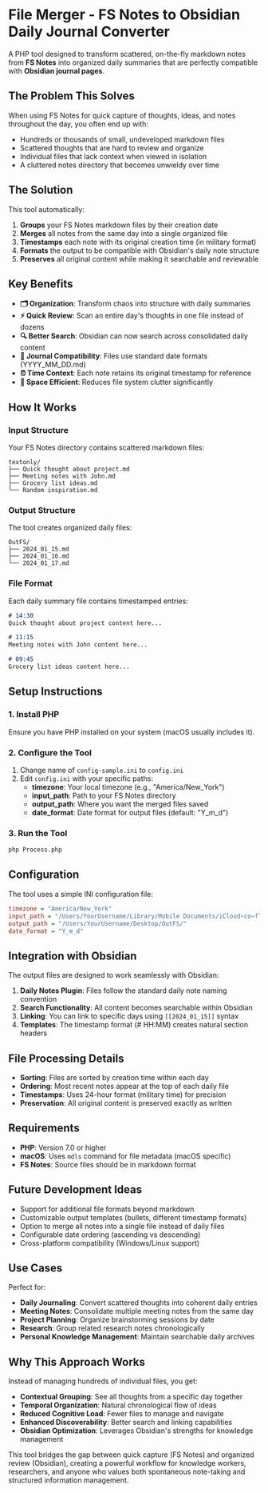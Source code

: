 # File Merger - FS Notes to Obsidian Daily Journal Converter

A PHP tool designed to transform scattered, on-the-fly markdown notes from **FS Notes** into organized daily summaries that are perfectly compatible with **Obsidian journal pages**.

## The Problem This Solves

When using FS Notes for quick capture of thoughts, ideas, and notes throughout the day, you often end up with:
- Hundreds or thousands of small, undeveloped markdown files
- Scattered thoughts that are hard to review and organize
- Individual files that lack context when viewed in isolation
- A cluttered notes directory that becomes unwieldy over time

## The Solution

This tool automatically:
1. **Groups** your FS Notes markdown files by their creation date
2. **Merges** all notes from the same day into a single organized file
3. **Timestamps** each note with its original creation time (in military format)
4. **Formats** the output to be compatible with Obsidian's daily note structure
5. **Preserves** all original content while making it searchable and reviewable

## Key Benefits

- **🗂️ Organization**: Transform chaos into structure with daily summaries
- **⚡ Quick Review**: Scan an entire day's thoughts in one file instead of dozens
- **🔍 Better Search**: Obsidian can now search across consolidated daily content
- **📅 Journal Compatibility**: Files use standard date formats (YYYY_MM_DD.md)
- **⏰ Time Context**: Each note retains its original timestamp for reference
- **💾 Space Efficient**: Reduces file system clutter significantly

## How It Works

### Input Structure
Your FS Notes directory contains scattered markdown files:
```
textonly/
├── Quick thought about project.md
├── Meeting notes with John.md
├── Grocery list ideas.md
└── Random inspiration.md
```

### Output Structure
The tool creates organized daily files:
```
OutFS/
├── 2024_01_15.md
├── 2024_01_16.md
└── 2024_01_17.md
```

### File Format
Each daily summary file contains timestamped entries:
```markdown
# 14:30
Quick thought about project content here...

# 11:15
Meeting notes with John content here...

# 09:45
Grocery list ideas content here...
```

## Setup Instructions

### 1. Install PHP
Ensure you have PHP installed on your system (macOS usually includes it).

### 2. Configure the Tool
1. Change name of `config-sample.ini` to `config.ini`
2. Edit `config.ini` with your specific paths:
   - **timezone**: Your local timezone (e.g., "America/New_York")
   - **input_path**: Path to your FS Notes directory
   - **output_path**: Where you want the merged files saved
   - **date_format**: Date format for output files (default: "Y_m_d")

### 3. Run the Tool
```bash
php Process.php
```

## Configuration

The tool uses a simple INI configuration file:

```ini
timezone = "America/New_York"
input_path = "/Users/YourUsername/Library/Mobile Documents/iCloud~co~fluder~fsnotes/Documents/textonly"
output_path = "/Users/YourUsername/Desktop/OutFS/"
date_format = "Y_m_d"
```

## Integration with Obsidian

The output files are designed to work seamlessly with Obsidian:

1. **Daily Notes Plugin**: Files follow the standard daily note naming convention
2. **Search Functionality**: All content becomes searchable within Obsidian
3. **Linking**: You can link to specific days using `[[2024_01_15]]` syntax
4. **Templates**: The timestamp format (# HH:MM) creates natural section headers

## File Processing Details

- **Sorting**: Files are sorted by creation time within each day
- **Ordering**: Most recent notes appear at the top of each daily file
- **Timestamps**: Uses 24-hour format (military time) for precision
- **Preservation**: All original content is preserved exactly as written

## Requirements

- **PHP**: Version 7.0 or higher
- **macOS**: Uses `mdls` command for file metadata (macOS specific)
- **FS Notes**: Source files should be in markdown format

## Future Development Ideas

- Support for additional file formats beyond markdown
- Customizable output templates (bullets, different timestamp formats)
- Option to merge all notes into a single file instead of daily files
- Configurable date ordering (ascending vs descending)
- Cross-platform compatibility (Windows/Linux support)

## Use Cases

Perfect for:
- **Daily Journaling**: Convert scattered thoughts into coherent daily entries
- **Meeting Notes**: Consolidate multiple meeting notes from the same day  
- **Project Planning**: Organize brainstorming sessions by date
- **Research**: Group related research notes chronologically
- **Personal Knowledge Management**: Maintain searchable daily archives

## Why This Approach Works

Instead of managing hundreds of individual files, you get:
- **Contextual Grouping**: See all thoughts from a specific day together
- **Temporal Organization**: Natural chronological flow of ideas
- **Reduced Cognitive Load**: Fewer files to manage and navigate
- **Enhanced Discoverability**: Better search and linking capabilities
- **Obsidian Optimization**: Leverages Obsidian's strengths for knowledge management

This tool bridges the gap between quick capture (FS Notes) and organized review (Obsidian), creating a powerful workflow for knowledge workers, researchers, and anyone who values both spontaneous note-taking and structured information management.

